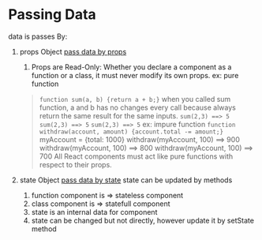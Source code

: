 # Passing Data

data is passes By:

1. props Object [pass data by props](../src/components/passing/PassingProps.js)
	1. Props are Read-Only:
	Whether you declare a component as a function or a class, it must never modify its own props.
    ex: pure function
	> ``function sum(a, b) {return a + b;}``
	when you called sum function, a and b has no changes every call because always return the same result for the same inputs.
    > ``sum(2,3) ==> 5``
    > ``sum(2,3) ==> 5``
    > ``sum(2,3) ==> 5``
    ex: impure function
    > ``function withdraw(account, amount) {account.total -= amount;}``
    myAccount = {total: 1000}
    withdraw(myAccount, 100) ==> 900
    withdraw(myAccount, 100) ==> 800
    withdraw(myAccount, 100) ==> 700
    All React components must act like pure functions with respect to their props.

2. state Object [pass data by state](../src/components/passing/PassingState.js) state can be updated by methods
	1. function component is => stateless component
	2. class component is => statefull component
	3. state is an internal data for component
	4. state can be changed but not directly, however update it by setState method